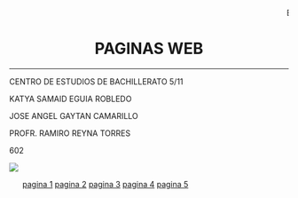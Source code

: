 <HTML>
<HEAD>
<TITLE>PORTADAINDEX</TITLE>
<HEAD>

<BODY>
  <p> <marquee>BIENVENIDO A NUESTRA PAGINA</marquee>
<CENTER><H1>PAGINAS WEB</H1></CENTER>
<HR>
<P>CENTRO DE ESTUDIOS DE BACHILLERATO 5/11
<P>KATYA SAMAID EGUIA ROBLEDO
<P>JOSE ANGEL GAYTAN CAMARILLO
<P>PROFR. RAMIRO REYNA TORRES 
<P>602
<P>


<BODY>
<img src="https://encrypted-tbn0.gstatic.com/images?q=tbn:ANd9GcTJvXTV_RGtLKkZYQYkoIw1BuZAOL3FHGYSPw&s">


</BODY>

 <ul>
          <a href="https://katy1202.github.io/pagina1/">pagina 1</a></li>
          <a href="https://katy1202.github.io/pagina2/">pagina 2</a></li>
          <a href="https://katy1202.github.io/pagina3/">pagina 3</a></li>
          <a href="https://katy1202.github.io/pagina4/">pagina 4</a></li> 
          <a href="https://katy1202.github.io/pagina5/">pagina 5</a></li>

